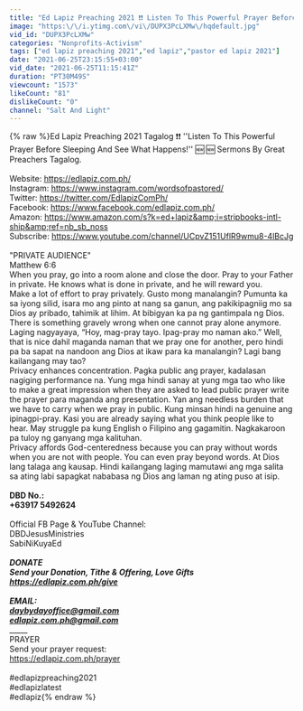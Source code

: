 ```yaml
---
title: "Ed Lapiz Preaching 2021 ❗❗ Listen To This Powerful Prayer Before Sleeping And See What Happens! 🆕"
image: "https:\/\/i.ytimg.com\/vi\/DUPX3PcLXMw\/hqdefault.jpg"
vid_id: "DUPX3PcLXMw"
categories: "Nonprofits-Activism"
tags: ["ed lapiz preaching 2021","ed lapiz","pastor ed lapiz 2021"]
date: "2021-06-25T23:15:55+03:00"
vid_date: "2021-06-25T11:15:41Z"
duration: "PT30M49S"
viewcount: "1573"
likeCount: "81"
dislikeCount: "0"
channel: "Salt And Light"
---
```

{% raw %}Ed Lapiz Preaching 2021 Tagalog ❗❗ ''Listen To This Powerful Prayer Before Sleeping And See What Happens!'' 🆕 🆕 Sermons By Great Preachers Tagalog.<br /><br />Website: <a rel="nofollow" target="blank" href="https://edlapiz.com.ph/">https://edlapiz.com.ph/</a><br />Instagram: <a rel="nofollow" target="blank" href="https://www.instagram.com/wordsofpastored/">https://www.instagram.com/wordsofpastored/</a><br />Twitter: <a rel="nofollow" target="blank" href="https://twitter.com/EdlapizComPh/">https://twitter.com/EdlapizComPh/</a><br />Facebook: <a rel="nofollow" target="blank" href="https://www.facebook.com/edlapiz.com.ph/">https://www.facebook.com/edlapiz.com.ph/</a><br />Amazon: <a rel="nofollow" target="blank" href="https://www.amazon.com/s?k=ed+lapiz&amp;i=stripbooks-intl-ship&amp;ref=nb_sb_noss">https://www.amazon.com/s?k=ed+lapiz&amp;i=stripbooks-intl-ship&amp;ref=nb_sb_noss</a><br />Subscribe: <a rel="nofollow" target="blank" href="https://www.youtube.com/channel/UCpvZ151UflR9wmu8-4lBcJg">https://www.youtube.com/channel/UCpvZ151UflR9wmu8-4lBcJg</a><br /><br />&quot;PRIVATE AUDIENCE&quot;<br />Matthew 6:6<br />When you pray, go into a room alone and close the door. Pray to your Father in private. He knows what is done in private, and he will reward you. <br />Make a lot of effort to pray privately. Gusto mong manalangin? Pumunta ka sa iyong silid, isara mo ang pinto at nang sa ganun, ang pakikipagniig mo sa Dios ay pribado, tahimik at lihim. At bibigyan ka pa ng gantimpala ng Dios. There is something gravely wrong when one cannot pray alone anymore. Laging nagyayaya, “Hoy, mag-pray tayo. Ipag-pray mo naman ako.” Well, that is nice dahil maganda naman that we pray one for another, pero hindi pa ba sapat na nandoon ang Dios at ikaw para ka manalangin? Lagi bang kailangang may tao? <br />Privacy enhances concentration. Pagka public ang prayer, kadalasan nagiging performance na. Yung mga hindi sanay at yung mga tao who like to make a great impression when they are asked to lead public prayer write the prayer para maganda ang presentation. Yan ang needless burden that we have to carry when we pray in public. Kung minsan hindi na genuine ang ipinagpi-pray. Kasi you are already saying what you think people like to hear.  May struggle pa kung English o Filipino ang gagamitin.  Nagkakaroon pa tuloy ng ganyang mga kalituhan. <br />Privacy affords God-centeredness because you can pray without words when you are not with people. You can even pray beyond words.  At Dios lang talaga ang kausap.  Hindi kailangang laging mamutawi ang mga salita sa ating labi sapagkat nababasa ng Dios ang laman ng ating puso at isip. <br />________<br />DBD No.:<br />+63917 5492624<br />________<br />Official FB Page &amp; YouTube Channel:<br />DBDJesusMinistries<br />SabiNiKuyaEd<br />_________<br />DONATE<br />Send your Donation, Tithe &amp; Offering, Love Gifts<br /><a rel="nofollow" target="blank" href="https://edlapiz.com.ph/give">https://edlapiz.com.ph/give</a><br />______<br />EMAIL:<br />daybydayoffice@gmail.com<br />edlapiz.com.ph@gmail.com<br />________<br />PRAYER<br />Send your prayer request:<br /><a rel="nofollow" target="blank" href="https://edlapiz.com.ph/prayer">https://edlapiz.com.ph/prayer</a><br /><br />#edlapizpreaching2021​​​<br />#edlapizlatest​​​<br />#edlapiz{% endraw %}
